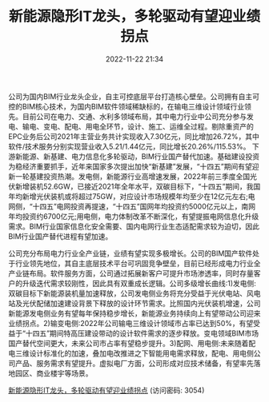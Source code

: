 ﻿---
title: 新能源隐形IT龙头，多轮驱动有望迎业绩拐点
date: 2022-11-22 21:34
tags:
- 恒华科技
updated: 1970-01-01 08:00:00
---

公司为国内BIM行业龙头企业，自主可控底层平台打造核心壁垒。公司拥有自主可控的BIM核心技术，为国内BIM软件领域稀缺标的，在输电三维设计领域行业领先。目前公司在电力、交通、水利多领域布局，其中电力行业中公司充分参与发电、输电、变电、配电、用电全环节，设计、施工、运维全过程。剔除重资产的EPC业务后公司2021年主营业务共计实现收入7.30亿元，同比增加26.72%，其中软件/技术服务分别实现营业收入5.21/1.44亿元，同比增长20.26%/115.53%。
下游新能源、新基建、电力信息化多轮驱动，BIM行业国产替代加速。基础建设投资为稳经济重要抓手，近年来国家多次提出加快“新基建”发展，“十四五”期间有望迎新一轮基建投资热潮。发电侧，新能源行业高增速发展，2022年前三季度全国光伏新增装机52.6GW，已接近2021年全年水平，双碳目标下，“十四五”期间，我国年均新增光伏装机或将超过75GW，对应设计市场规模年均至少在12亿元左右;电网侧，“十四五”电网投资再提速，“十四五”国网年均投资约5000亿元以上，南网年均投资约6700亿元;用电侧，电力体制改革不断深化，有望提振电网信息化升级需求。BIM行业国家信息化安全需要、国内电网行业生态适配需求较为迫切，因此BIM行业国产替代进程有望加速。
<!-- more -->
公司充分布局电力行业全产业链，业绩有望实现多极增长。公司的BIM国产软件处于行业领先地位，其自主底层技术平台可巩固竞争壁垒，目前已经形成电力行业全产业链布局。软件服务方面，公司通过拓展新客户可提升市场渗透率，同时存量客户的升级迭代需求较刚性，因此具有双重成长逻辑。公司多级增长曲线:1)发电侧:双碳目标下新能源装机量加速释放，公司发电侧业务将充分受益于光伏电站、风电站及光伏配储加速建设背景下释放的设计环节需求。比照国内光伏装机增速，公司新能源发电侧业务有望每年保持稳步增长，新能源业务持续向上有望带动公司迎来业绩拐点。2)输变电侧:2022年公司输电三维设计领域市占率已达到50%，有望受益于“十四五”期间特高压建设带动的设计软件需求的逐步释放。变电领域BIM市场国产替代空间更大，未来公司市占率有望稳步提升。3)配网、用电侧:未来随着配电三维设计标准化的加速，叠加电改推进之下智能用电需求释放，配电、用电侧公司产品、服务需求有望提升。虚拟电厂方面，公司形成对应技术储备，有望率先落地园区、商业楼宇等场景。

[新能源隐形IT龙头，多轮驱动有望迎业绩拐点](https://url12.ctfile.com/f/3948612-730580479-947da3?p=3054)
(访问密码: 3054)

